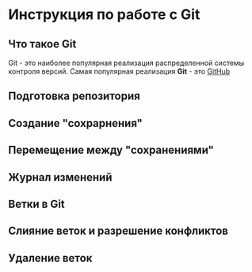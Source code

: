 # Инструкция по работе с Git

## Что такое Git
Git - это наиболее популярная реализация распределенной системы контроля версий. Самая популярная реализация **Git** - это [GitHub](http:??github.com/)
## Подготовка репозитория

## Создание "сохрарнения"

## Перемещение между "сохранениями"

## Журнал изменений

## Ветки в Git

## Слияние веток и разрешение конфликтов

## Удаление веток

